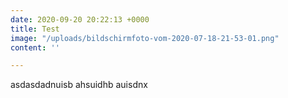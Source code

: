```yaml
---
date: 2020-09-20 20:22:13 +0000
title: Test
image: "/uploads/bildschirmfoto-vom-2020-07-18-21-53-01.png"
content: ''

---
```

asdasdadnuisb ahsuidhb auisdnx